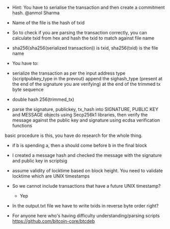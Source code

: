 - Hint: You have to serialise the transaction and then create a commitment hash. @anmol Sharma

- Name of the file is the hash of txid

- So to check if you are parsing the transaction correctly, you can calculate txid from hex and hash the txid to match against file name 

- sha256(sha256(serialized transaction)) is txid, sha256(txid) is the file name

- You have to:
- serialize the transaction as per the input address type (scriptpubkey_type in the prevout)
append the sighash_type (present at the end of the signature you are verifying) at the end of the trimmed tx byte sequence 
- double hash 256(trimmed_tx)
- parse the signature, publickey, tx_hash into SIGNATURE, PUBLIC KEY and MESSAGE objects using Secp256k1 libraries, then verify the message against the public key and signature  using ecdsa verification functions

basic procedure is this, you have do research for the whole thing.


- if b is spending a, then a should come before b in the final block


- I created a message hash and checked the message with the signature and public key in scriptsig

- assume validity of locktime based on block height. You need to validate locktime which are UNIX timestamps

- So we cannot include transactions that have a future UNIX timestamp?
  - Yep   

- In the output.txt file we have to write txids in reverse byte order right?

- For anyone here who's having difficulty understanding/parsing scripts
https://github.com/bitcoin-core/btcdeb